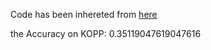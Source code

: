 Code has been inhereted from [here](https://github.com/nyuolab/MedMobile/tree/main/Evaluation)

the Accuracy on KOPP: 0.35119047619047616
